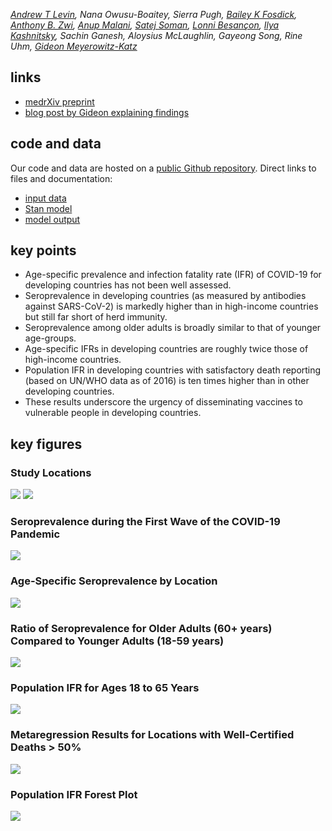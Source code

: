 _[Andrew T Levin](https://economics.dartmouth.edu/people/andrew-levin), Nana Owusu-Boaitey, Sierra Pugh, [Bailey K Fosdick](https://www.baileyfosdick.com/), [Anthony B. Zwi](https://research.unsw.edu.au/people/professor-anthony-zwi), [Anup Malani](https://www.law.uchicago.edu/faculty/malani), [Satej Soman](https://www.ischool.berkeley.edu/people/satej-soman), [Lonni Besançon](http://lonnibesancon.me/), [Ilya Kashnitsky](https://www.sdu.dk/en/forskning/forskningsenheder/samf/cpop/about_the_centre/our_people/cpop_dem/ilya_kashnitsky), Sachin Ganesh, Aloysius McLaughlin, Gayeong Song, Rine Uhm, [Gideon Meyerowitz-Katz](https://gidmk.medium.com/about)_

## links 
- [medrXiv preprint](https://www.medrxiv.org/content/10.1101/2021.09.29.21264325v1)
- [blog post by Gideon explaining findings](https://elemental.medium.com/the-death-rate-of-covid-19-in-developing-countries-cc17a55c73cd)

## code and data 
Our code and data are hosted on a [public Github repository](https://github.com/covid-ifr/assessing-burden).
Direct links to files and documentation: 

- [input data](https://github.com/covid-ifr/assessing-burden/tree/main/input_data)
- [Stan model](https://github.com/covid-ifr/assessing-burden/blob/main/model/ifrEstimation.stan)
- [model output](https://github.com/covid-ifr/assessing-burden/tree/main/model_output)

## key points
- Age-specific prevalence and infection fatality rate (IFR) of COVID-19 for developing countries has not been well assessed.
- Seroprevalence in developing countries (as measured by antibodies against SARS-CoV-2) is markedly higher than in high-income countries but still far short of herd immunity.
- Seroprevalence among older adults is broadly similar to that of younger age-groups.
- Age-specific IFRs in developing countries are roughly twice those of high-income countries.
- Population IFR in developing countries with satisfactory death reporting (based on UN/WHO data as of 2016) is ten times higher than in other developing countries.
- These results underscore the urgency of disseminating vaccines to vulnerable people in developing countries.

## key figures
### Study Locations
<span> ![](https://raw.githubusercontent.com/covid-ifr/covid-ifr.github.io/main/assets/img/assessingburden-2a.png) ![](https://raw.githubusercontent.com/covid-ifr/covid-ifr.github.io/main/assets/img/assessingburden-2a.png)  </span>

### Seroprevalence during the First Wave of the COVID-19 Pandemic
![](https://raw.githubusercontent.com/covid-ifr/covid-ifr.github.io/main/assets/img/assessingburden-3.png)
### Age-Specific Seroprevalence by Location
![](https://raw.githubusercontent.com/covid-ifr/covid-ifr.github.io/main/assets/img/assessingburden-5.png)
### Ratio of Seroprevalence for Older Adults (60+ years) Compared to Younger Adults (18-59 years) 
![](https://raw.githubusercontent.com/covid-ifr/covid-ifr.github.io/main/assets/img/assessingburden-6.png)
### Population IFR for Ages 18 to 65 Years
![](https://raw.githubusercontent.com/covid-ifr/covid-ifr.github.io/main/assets/img/assessingburden-7.png)
### Metaregression Results for Locations with Well-Certified Deaths > 50%
![](https://raw.githubusercontent.com/covid-ifr/covid-ifr.github.io/main/assets/img/assessingburden-8.png)
### Population IFR Forest Plot
![](https://raw.githubusercontent.com/covid-ifr/covid-ifr.github.io/main/assets/img/assessingburden-9.png)

